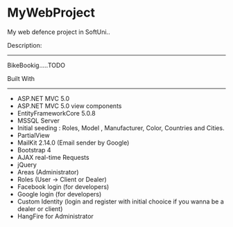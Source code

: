 # MyWebProject
My web defence project in SoftUni..



Description:
___________________________________________
BikeBookig.....TODO



Built With
___________________________________________

* ASP.NET MVC 5.0
* ASP.NET MVC 5.0 view components
* EntityFrameworkCore 5.0.8
* MSSQL Server
* Initial seeding : Roles, Model , Manufacturer, Color, Countries and Cities.
* PartialView
* MailKit 2.14.0 (Email sender by Google)
* Bootstrap 4
* AJAX real-time Requests
* jQuery
* Areas (Administrator)
* Roles (User -> Client or Dealer)
* Facebook login (for developers)
* Google login (for developers)
* Custom Identity (login and register with initial chooice if you wanna be a dealer or client)
* HangFire for Administrator

